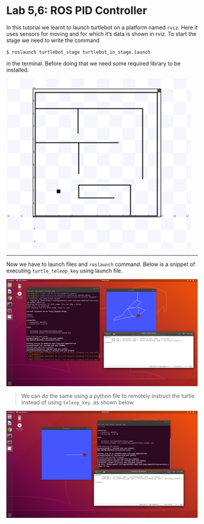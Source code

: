 # Lab 5,6: ROS PID Controller

In this tutorial we learnt to launch turtlebot on a platform named `rviz`. Here it uses sensors for moving and for which it’s data is shown in rviz. To start the stage we need to write the command 
```
$ roslaunch turtlebot_stage turtlebot_in_stage.launch
```
in the terminal. Before doing that we need some required library to be installed.

![lab5](./lab56_1.jpeg)

---

Now we have to launch files and `roslaunch` command. Below is a snippet of executing `turtle_teleop_key` using launch file.

![lab6](./lab56new2.png)

>We can do the same using a python file to remotely instruct the turtle instead of using `teleop_key`. as shown below.

![lab6](./lab56new1.png)

